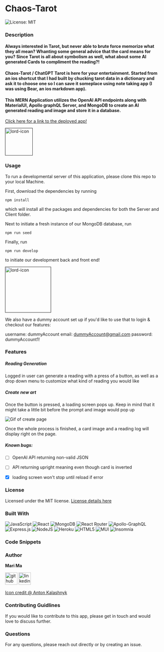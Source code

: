 # Chaos-Tarot

![License: MIT](https://img.shields.io/badge/License-MIT-yellow.svg)

### Description

#### Always interested in Tarot, but never able to brute force memorize what they all mean? Whanting some general advice that the card means for you? Since Tarot is all about symbolism as well, what about some AI generated Cards to compliment the reading?!


#### Chaos-Tarot / ChatGPT Tarot is here for your entertainment. Started from an ios shortcut that I had built by chucking tarot data in a dictionary and ask it to choose one so I can save it someplace using note taking app (I was using Bear, an ios markdown app). 


#### This MERN Application utilizes the OpenAI API endpoints along with MaterialUI, Apollo graphQL Server, and MongoDB to create an AI generated reading and image and store it in a database. 

[Click here for a link to the deployed app!](https://chaos-tarot.herokuapp.com)

[<img src="./public/assets/188-microphone-recording-lineal.gif" alt='lord-icon' height='90' width='90'>]()


### Usage

To run a developmental server of this application, please clone this repo to your local Machine.

First, download the dependencies by running 


`npm install`


which will install all the packages and dependencies for both the Server and Client folder. 


Next to initiate a fresh instance of our MongoDB database, run


`npm run seed`


Finally, run 


`npm run develop`


to initiate our development back and front end!

[<img src="./public/assets/1062-disco-ball-flat.gif" alt='lord-icon' height='150' width='150' >]()


We also have a dummy account set up if you'd like to use that to login & checkout our features: 


username: dummyAccount
email: dummyAccount@gmail.com
password: dummyAccount1!



### Features

##### Reading Generation
Logged in user can generate a reading with a press of a button, as well as a drop down menu to customize what kind of reading you would like

##### Create new art
Once the button is pressed, a loading screen pops up. Keep in mind that it might take a little bit before the prompt and image would pop up

![Gif of create page](/public/assets/gif%20of%20create%20page.gif)


Once the whole process is finished, a card image and a reading log will display right on the page.


##### Known bugs:
- [ ] OpenAI API returning non-valid JSON
- [ ] API returning upright meaning even though card is inverted
- [x] loading screen won't stop until reload if error


### License


Licensed under the MIT license. [License details here](https://opensource.org/licenses/MIT)


### Built With

![JavaScript](https://img.shields.io/badge/javascript-%23323330.svg?style=for-the-badge&logo=javascript&logoColor=%23F7DF1E)
![React](https://img.shields.io/badge/react-%2320232a.svg?style=for-the-badge&logo=react&logoColor=%2361DAFB)
![MongoDB](https://img.shields.io/badge/MongoDB-%234ea94b.svg?style=for-the-badge&logo=mongodb&logoColor=white)
![React Router](https://img.shields.io/badge/React_Router-CA4245?style=for-the-badge&logo=react-router&logoColor=white)
![Apollo-GraphQL](https://img.shields.io/badge/ApolloGraphQL-311C87?style=for-the-badge&logo=apollo-graphql)
![Express.js](https://img.shields.io/badge/express.js-%23404d59.svg?style=for-the-badge&logo=express&logoColor=%2361DAFB)
![NodeJS](https://img.shields.io/badge/node.js-6DA55F?style=for-the-badge&logo=node.js&logoColor=white)
![Heroku](https://img.shields.io/badge/heroku-%23430098.svg?style=for-the-badge&logo=heroku&logoColor=white)
![HTML5](https://img.shields.io/badge/html5-%23E34F26.svg?style=for-the-badge&logo=html5&logoColor=white)
![MUI](https://img.shields.io/badge/MUI-%230081CB.svg?style=for-the-badge&logo=mui&logoColor=white)
![Insomnia](https://camo.githubusercontent.com/ea872adb9aba9cf6b4e976262f6d4b83b97972d0d5a7abccfde68eb2ae55325f/68747470733a2f2f696d672e736869656c64732e696f2f7374617469632f76313f7374796c653d666f722d7468652d6261646765266d6573736167653d4f70656e414926636f6c6f723d343132393931266c6f676f3d4f70656e4149266c6f676f436f6c6f723d464646464646266c6162656c3d)


### Code Snippets 


### Author
**Mari Ma**

[<img src="https://cdn.icon-icons.com/icons2/2351/PNG/512/logo_github_icon_143196.png" alt='github' height='40px'>](https://github.com/DraconMarius)
[<img src="https://cdn.icon-icons.com/icons2/2351/PNG/512/logo_linkedin_icon_143191.png" alt='linkedin' height='40px'>](https://www.linkedin.com/in/mari-ma-70771585/)

[Icon credit @ Anton Kalashnyk](https://icon-icons.com/users/14quJ7FM9cYdQZHidnZoM/icon-sets/)


### Contributing Guidlines

If you would like to contribute to this app, please get in touch and would love to discuss further.


### Questions

For any questions, please reach out directly or by creating an issue.
